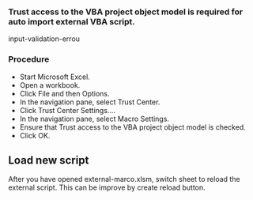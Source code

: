 ### Trust access to the VBA project object model is required for auto import external VBA script.
input-validation-errou
### Procedure
- Start Microsoft Excel.
- Open a workbook.
- Click File and then Options.
- In the navigation pane, select Trust Center.
- Click Trust Center Settings....
- In the navigation pane, select Macro Settings.
- Ensure that Trust access to the VBA project object model is checked.
- Click OK.


## Load new script
After you have opened external-marco.xlsm, switch sheet to reload the external script.
This can be improve by create reload button.
